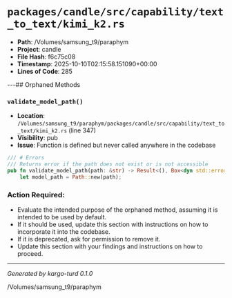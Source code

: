 # `packages/candle/src/capability/text_to_text/kimi_k2.rs`

- **Path**: /Volumes/samsung_t9/paraphym
- **Project**: candle
- **File Hash**: f6c75c08  
- **Timestamp**: 2025-10-10T02:15:58.151090+00:00  
- **Lines of Code**: 285

---## Orphaned Methods


### `validate_model_path()`

- **Location**: `/Volumes/samsung_t9/paraphym/packages/candle/src/capability/text_to_text/kimi_k2.rs` (line 347)
- **Visibility**: pub
- **Issue**: Function is defined but never called anywhere in the codebase

```rust
/// # Errors
/// Returns error if the path does not exist or is not accessible
pub fn validate_model_path(path: &str) -> Result<(), Box<dyn std::error::Error + Send + Sync>> {
    let model_path = Path::new(path);

```

### Action Required:

- Evaluate the intended purpose of the orphaned method, assuming it is intended to be used by default.
- If it should be used, update this section with instructions on how to incorporate it into the codebase.
- If it is deprecated, ask for permission to remove it.
- Update this section with your findings and instructions on how to proceed.

---

*Generated by kargo-turd 0.1.0*

/Volumes/samsung_t9/paraphym